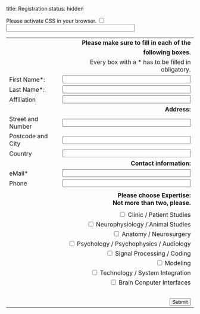 title: Registration
status: hidden

<div markdown="1" >
<form id="register" name="register" action="http://vianna.de/fcgi-bin/register_cal2015.py" method="POST">
<!-- next few lines are to fight of unwanted bots and humans don't fill those -->
<div class="very_important">
Please activate CSS in your browser.
<input type="checkbox" name="terms">
<input type="text"size="40" maxlength="50" name="name">
</div>

|             |                                                                                                                  |
| --------    | ---------------------------------------------------------------------------------------------------------------: |
||**Please make sure to fill in each of the** |
||**following boxes.**|
||Every box with a * has to be filled in obligatory. |
| First Name*: | <input type="text" size="40" maxlength="50" name="FirstName">   |
| Last Name*: | <input type="text" size="40" maxlength="50" name="LastName">     |
| Affiliation|  <input type="text" size="40" maxlength="50" name="Affiliation" >|
||**Address:**|
|Street and Number|<input type="text" size="40" maxlength="80"  name="Address" >|
|Postcode and City|<input type="text" size="40" maxlength="40" name="City" >|
|Country| <input type="text" size="40" maxlength="40" name="Country" >|
||**Contact information:**|
|eMail*| <input type="text" size="40" maxlength="60" name="email"> |  
|Phone|<input type="text" size="40" maxlength="40" name="Phone">|
|||
||**Please choose Expertise: <br> Not more than two, please.**|
| | |
| |  <input type="checkbox" name="clinic"> Clinic / Patient Studies<br>
| |  <input type="checkbox" name="animals"> Neurophysiology / Animal Studies<br>
| |  <input type="checkbox" name="anatomy"> Anatomy / Neurosurgery<br>
| |  <input type="checkbox" name="psychology"> Psychology / Psychophysics / Audiology<br>
| |  <input type="checkbox" name="coding"> Signal Processing / Coding<br>
| |  <input type="checkbox" name="modeling"> Modeling<br>
| |  <input type="checkbox" name="technology"> Technology / System Integration<br>
| |  <input type="checkbox" name="bci"> Brain Conputer Interfaces<br>
<br> |
| | <input type="submit" class="btn btn-primary" value="Submit"> |

</form>
</div>



